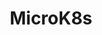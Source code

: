 ---
type: docs
title: "MicroK8s"
linkTitle: "MicroK8s"
weight: 8
description: >-
  If you do not have a Kubernetes cluster, the scenario in this section will guide on creating a MicroK8s Kubernetes cluster on your local machine and onboard it as an Azure Arc enabled Kubernetes cluster in an automated fashion.
---